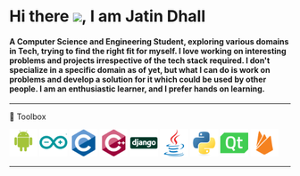 # Hi there <img src="https://raw.githubusercontent.com/MartinHeinz/MartinHeinz/master/wave.gif" width="30px">, I am Jatin Dhall
<!-- ![GitHub followers](https://img.shields.io/github/followers/Jatin7385?style=social) -->

#### A Computer Science and Engineering Student, exploring various domains in Tech, trying to find the right fit for myself. I love working on interesting problems and projects irrespective of the tech stack required. I don't specialize in a specific domain as of yet, but what I can do is work on problems and develop a solution for it which could be used by other people. I am an enthusiastic learner, and I prefer hands on learning.
--- 


🧰 Toolbox

<img src = "https://github.com/devicons/devicon/blob/master/icons/android/android-original-wordmark.svg" alt = "Android Logo" width = "50" height = "50"/> <img 
src = "https://github.com/devicons/devicon/blob/master/icons/arduino/arduino-original.svg" alt = "Arduino Logo" width = "50" height = "50"/> <img src = "https://github.com/devicons/devicon/blob/master/icons/c/c-original.svg" alt = "C Logo" width = "50" height = "50"/> <img src = "https://github.com/devicons/devicon/blob/master/icons/cplusplus/cplusplus-original.svg" alt = "CPP Logo" width = "50" height = "50"/> <img src = "https://github.com/devicons/devicon/blob/master/icons/django/django-original.svg" alt = "Django Logo" width = "50" height = "50"/> <img src = "https://github.com/devicons/devicon/blob/master/icons/java/java-original.svg" alt = "Java Logo" width = "50" height = "50"/> <img src = "https://github.com/devicons/devicon/blob/master/icons/python/python-original.svg" alt = "Python Logo" width = "50" height = "50"/> <img src = "https://github.com/devicons/devicon/blob/master/icons/qt/qt-original.svg" alt = "Qt Logo" width = "50" height = "50"/> <img src = "https://github.com/devicons/devicon/blob/master/icons/firebase/firebase-plain.svg" alt = "Firebase Logo" width = "50" height = "50"/>
                                                                  

---
<!--

Here are some ideas to get you started:

- 🔭 I’m currently working on ...
- 🌱 I’m currently learning ...
- 👯 I’m looking to collaborate on ...
- 🤔 I’m looking for help with ...
- 💬 Ask me about ...
- 📫 How to reach me: ...
- 😄 Pronouns: ...
- ⚡ Fun fact: ...

---

## &#x1f4c8; My GitHub Stats

[![Top Langs](https://github-readme-stats.vercel.app/api/top-langs/?username=Jatin7385&hide=java,html,css&theme=radical)](https://github.com/anuraghazra/github-readme-stats)

[![Catalin's GitHub stats](https://github-readme-stats.vercel.app/api?username=Jatin7385&theme=radical)](https://github.com/anuraghazra/github-readme-stats)
-->
